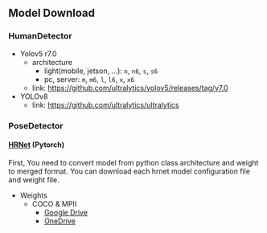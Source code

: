 ## Model Download


### HumanDetector 
- Yolov5 r7.0
  - architecture
    - light(mobile, jetson, ...): `n`, `n6`, `s`, `s6`
    - pc, server: `m`, `m6`, `l`, `l6`, `x`, `x6`
  - link: https://github.com/ultralytics/yolov5/releases/tag/v7.0
- YOLOv8
  - link: https://github.com/ultralytics/ultralytics


### PoseDetector
#### [HRNet](https://github.com/HRNet/deep-high-resolution-net.pytorch) (Pytorch)  
First, You need to convert model from python class architecture and weight to merged format.
You can download each hrnet model configuration file and weight file.
- Weights
  - COCO & MPII
    - [Google Drive](https://drive.google.com/drive/folders/14p2l1u19bLOm5p6esKyolYJyfE1_inLv)
    - [OneDrive](https://onedrive.live.com/?authkey=%21AEwfaSueYurmSRA&id=56B9F9C97F261712%2111775&cid=56B9F9C97F261712)

